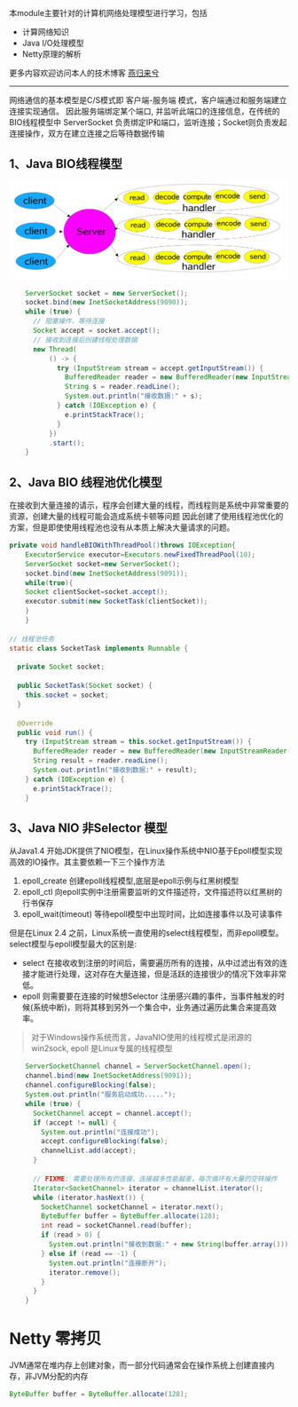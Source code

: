 本module主要针对的计算机网络处理模型进行学习，包括

+ 计算网络知识
+ Java I/O处理模型
+ Netty原理的解析

更多内容欢迎访问本人的技术博客 [燕归来兮](https://www.zhoutao123.com)

---


网络通信的基本模型是C/S模式即 客户端-服务端 模式，客户端通过和服务端建立连接实现通信。
因此服务端绑定某个端口, 并监听此端口的连接信息，在传统的BIO线程模型中 ServerSocket 负责绑定IP和端口，监听连接；Socket则负责发起连接操作，双方在建立连接之后等待数据传输





## 1、Java BIO线程模型

![](../image/class_bio_model.png)


```java
    ServerSocket socket = new ServerSocket();
    socket.bind(new InetSocketAddress(9090));
    while (true) {
      // 阻塞操作，等待连接
      Socket accept = socket.accept();
      // 接收到连接后创建线程处理数据
      new Thread(
          () -> {
            try (InputStream stream = accept.getInputStream()) {
              BufferedReader reader = new BufferedReader(new InputStreamReader(stream));
              String s = reader.readLine();
              System.out.println("接收数据:" + s);
            } catch (IOException e) {
              e.printStackTrace();
            }
          })
          .start();
    }
```

## 2、Java BIO 线程池优化模型

在接收到大量连接的请示，程序会创建大量的线程，而线程则是系统中非常重要的资源，创建大量的线程可能会造成系统卡顿等问题
因此创建了使用线程池优化的方案，但是即使使用线程池也没有从本质上解决大量请求的问题。

```java
private void handleBIOWithThreadPool()throws IOException{
    ExecutorService executor=Executors.newFixedThreadPool(10);
    ServerSocket socket=new ServerSocket();
    socket.bind(new InetSocketAddress(9091));
    while(true){
    Socket clientSocket=socket.accept();
    executor.submit(new SocketTask(clientSocket));
    }
    }

// 线程池任务
static class SocketTask implements Runnable {

  private Socket socket;

  public SocketTask(Socket socket) {
    this.socket = socket;
  }

  @Override
  public void run() {
    try (InputStream stream = this.socket.getInputStream()) {
      BufferedReader reader = new BufferedReader(new InputStreamReader(stream));
      String result = reader.readLine();
      System.out.println("接收到数据:" + result);
    } catch (IOException e) {
      e.printStackTrace();
    }
```

## 3、Java NIO 非Selector 模型

从Java1.4 开始JDK提供了NIO模型，在Linux操作系统中NIO基于Epoll模型实现高效的IO操作。其主要依赖一下三个操作方法

1. epoll_create 创建epoll线程模型,底层是epoll示例与红黑树模型
2. epoll_ctl 向epoll实例中注册需要监听的文件描述符，文件描述符以红黑树的行书保存
3. epoll_wait(timeout) 等待epoll模型中出现时间，比如连接事件以及可读事件

但是在Linux 2.4 之前，Linux系统一直使用的select线程模型，而非epoll模型。select模型与epoll模型最大的区别是:

+ select 在接收收到注册的时间后，需要遍历所有的连接，从中过滤出有效的连接才能进行处理，这对存在大量连接，但是活跃的连接很少的情况下效率非常低。
+ epoll 则需要要在连接的时候想Selector 注册感兴趣的事件，当事件触发的时候(系统中断)，则将其移到另外一个集合中，业务通过遍历此集合来提高效率。

> 对于Windows操作系统而言，JavaNIO使用的线程模式是闭源的 win2sock, epoll 是Linux专属的线程模型

```java
    ServerSocketChannel channel = ServerSocketChannel.open();
    channel.bind(new InetSocketAddress(9091));
    channel.configureBlocking(false);
    System.out.println("服务启动成功.....");
    while (true) {
      SocketChannel accept = channel.accept();
      if (accept != null) {
        System.out.println("连接成功");
        accept.configureBlocking(false);
        channelList.add(accept);
      }

      // FIXME: 需要处理所有的连接，连接越多性能越差，每次循环有大量的空转操作
      Iterator<SocketChannel> iterator = channelList.iterator();
      while (iterator.hasNext()) {
        SocketChannel socketChannel = iterator.next();
        ByteBuffer buffer = ByteBuffer.allocate(128);
        int read = socketChannel.read(buffer);
        if (read > 0) {
          System.out.println("接收到数据:" + new String(buffer.array()));
        } else if (read == -1) {
          System.out.println("连接断开");
          iterator.remove();
        }
      }
    }
```



# Netty 零拷贝

JVM通常在堆内存上创建对象，而一部分代码通常会在操作系统上创建直接内存，非JVM分配的内存

```java
ByteBuffer buffer = ByteBuffer.allocate(128);
```


